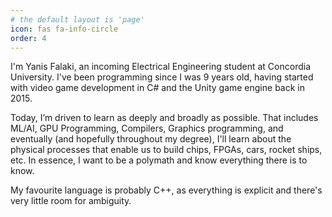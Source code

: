 ```yaml
---
# the default layout is 'page'
icon: fas fa-info-circle
order: 4
---
```


I'm Yanis Falaki, an incoming Electrical Engineering student at Concordia University. I've been programming since I was 9 years old, having started with video game development in C# and the Unity game engine back in 2015.

Today, I’m driven to learn as deeply and broadly as possible. That includes ML/AI, GPU Programming, Compilers, Graphics programming, and eventually (and hopefully throughout my degree), I'll learn about the physical processes that enable us to build chips, FPGAs, cars, rocket ships, etc. In essence, I want to be a polymath and know everything there is to know.

My favourite language is probably C++, as everything is explicit and there's very little room for ambiguity.